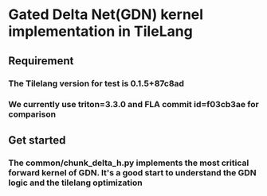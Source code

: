 # Gated Delta Net(GDN) kernel implementation in TileLang

## Requirement

### The Tilelang version for test is 0.1.5+87c8ad

### We currently use triton=3.3.0 and FLA commit id=f03cb3ae for comparison

## Get started

### The common/chunk_delta_h.py implements the most critical forward kernel of GDN. It's a good start to understand the GDN logic and the tilelang optimization